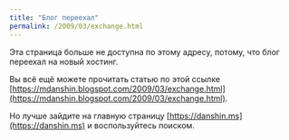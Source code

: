 ```yaml
---
title: "Блог переехал"
permalink: /2009/03/exchange.html
---
```

Эта страница больше не доступна по этому адресу, потому, что блог переехал на новый хостинг.

Вы всё ещё можете прочитать статью по этой ссылке [https://mdanshin.blogspot.com/2009/03/exchange.html](https://mdanshin.blogspot.com/2009/03/exchange.html).

Но лучше зайдите на главную страницу [https://danshin.ms](https://danshin.ms) и воспользуйтесь поиском.